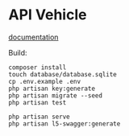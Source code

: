 # API Vehicle

[documentation](http://127.0.0.1:8000/api/documentation)

Build:
```
composer install
touch database/database.sqlite
cp .env.example .env
php artisan key:generate
php artisan migrate --seed
php artisan test

php artisan serve
php artisan l5-swagger:generate
```
